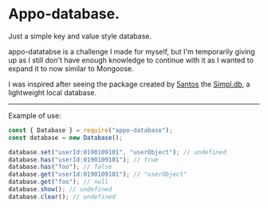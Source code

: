 # Appo-database.
Just a simple key and value style database.

appo-datatabse is a challenge I made for myself, but I'm temporarily giving up as I still don't have enough knowledge to continue with it as I wanted to expand it to now similar to Mongoose.

I was inspired after seeing the package created by [5antos](https://github.com/5antos) the [Simpl.db](https://www.npmjs.com/package/simpl.db), a lightweight local database.

---

Example of use:
```js
const { Database } = require("appo-database");
const database = new Database();

database.set("userId:0190109101", "userObject"); // undefined
database.has("userId:0190109101"); // true
database.has("foo"); // false
database.get("userId:0190109101"); // "userObject"
database.get("foo"); // null
database.show(); // undefined
database.clear(); // undefined

```
